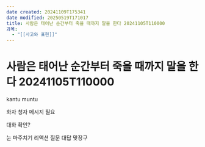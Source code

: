 ```yaml
---
date created: 20241109T175341
date modified: 20250519T171017
title: 사람은 태어난 순간부터 죽을 때까지 말을 한다 20241105T110000
과목:
  - "[[사고와 표현]]"
---
```


# 사람은 태어난 순간부터 죽을 때까지 말을 한다 20241105T110000

kantu
muntu

화자 청자 메시지 필요

대화 확인?

눈 마주치기
리액션
질문
대답
맞장구
